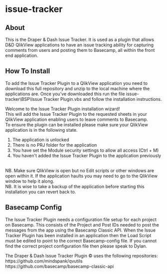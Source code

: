 # issue-tracker

<h2>About</h2>
<p>
	This is the Draper & Dash Issue Tracker. It is used as a plugin that allows D&D QlikView applications to have an issue tracking ability for capturing comments from users and posting them to Basecamp, all within the front end application.
</p>

<h2>How To Install</h2>
<p>
	To add the Issue Tracker Plugin to a QlikView application you need to download this full repository and unzip to the local machine where the applications are. Once you've downloaded this run the file issue-tracker\BSP\Issue Tracker Plugin.vbs and follow the installation instructions.
</p>
<p>
	Welcome to the Issue Tracker Plugin installation wizard!
</br>
	This will add the Issue Tracker Plugin to the requested sheets in your QlikView application enabling users to leave comments to Basecamp.
</br>
	To ensure the plugin can be installed please make sure your QlikView application is in the following state.</br>
	<ol><li>The application is unlocked</li>
	<li>There is no PRJ folder for the application</li>
	<li>You have set the Module security settings to allow all access (Ctrl + M)</li>
	<li>You haven't added the Issue Tracker Plugin to the application previously</li>
	</ol>
</br>
	NB. Make sure QlikView is open but no Edit scripts or other windows are open within it. If the application haults you may need to go to the QlikView window to help it along.
</br>
	NB. It is wise to take a backup of the application before starting this installation you can revert back to.
</p>

<h2>Basecamp Config</h2>
<p>
	The Issue Tracker Plugin needs a configuration file setup for each project on Basecamp. This consists of the Project and Post IDs needed to post the messages from the app using the Basecamp Classic API. When the Issue Tracker Plugin has been installed in an application then the Load Script must be edited to point to the correct Basecamp-config file. If you cannot find the correct project configuration file then please speak to Dylan.
</p>

<p>
The Draper & Dash Issue Tracker Plugin © uses the following repositories:
	https://github.com/mindspank/qvutils
	https://github.com/basecamp/basecamp-classic-api
</p>